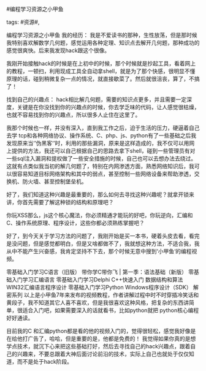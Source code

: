 #编程学习资源之小甲鱼

tags: #资源#, 

编程学习资源之小甲鱼
我的经历：
我是不爱读书的那种，生性放荡，但是那时候我特别喜欢解数学几何题，感觉运用各种定理、知识点去解开几何题，那种成功的感觉很爽快。后来我发现hack跟这个很像。

我刚开始接触hack的时候是在上初中的时候，那个时候就是抄起工具，看着网上的教程，一顿扫，利用现成工具全自动拿shell，就是为了那个快感，很明显不懂原理的话，碰到稍微复杂一点的情况，就直接歇菜了。然后就很沮丧，算了，不搞了！

找到自己的兴趣点：
hack相比解几何题，需要的知识点更多，并且需要一定深度，关键是在你没找到你的兴趣点的时候，你去学乏味的代码，让人感觉很枯燥，也就不容易找到你的兴趣点，所以很多人止住在这里了。

我那个时候也一样，并没有深入，直到我工作之后，迫于生活的压力，硬逼着自己去学    tcp和各种网络协议、操作系统、C、php、js、python有了一些基础之后我发现原来当‘’伪黑客‘’时，利用的那些漏洞，原来是这样造成的，我不仅可以用网上提供的方法，我还可以自己根据自己的思路去拿下shell，碰到一些管理员有对一些sql注入漏洞和提权做了一些安全措施的时候，自己也可以去想办法去绕过。这就有点类似我当初的解几何题了，特别在内网渗透方面，熟悉网络知识后，我可以很容易知道目标网络架构和其中的弱点，甚至控制一些网络设备来帮助渗透，交换机、防火墙、甚至控制堡垒机。

好了，我们知道这种兴趣是最重要的，那么如何去寻找这种兴趣呢？就拿开锁来讲，你首先需要了解这种锁的结构和原理吧？

你玩XSS那么，js这个核心魔法，你必须精通才能玩的好吧，你玩逆向，汇编和C、操作系统原理、程序设计，这些你都必须熟练掌握吧？

好了，到今天关于学习方法的问题了，我刚开始是买一本书，硬着头皮去看，看完是没问题，但是感觉都明白，但是又啥都做不了，我就想这种方法，不适合我，我从中不能产生兴奋感，我肯定坚持不下去，那个时候无意中搜到‘小甲鱼‘的编程视频。

零基础入门学习C语言（旧版）
带你学C带你飞 | 第一季：语法基础（新版）
零基础入门学习汇编语言
零基础入门学习Delphi
C++快速入门
数据结构和算法
WIN32汇编语言程序设计
零基础入门学习Python
Windows程序设计（SDK）
解密系列
以上是小甲鱼7年来发布的视频教程，作者讲解过程中时不时穿插冷笑话和黄段子，我不知道其它人喜不喜欢，但是我很喜欢这种风格，把复杂的东西讲简单，很适合入门吧，如果需要深入的话就看书，比如python就把 python核心编程好好通读。

目前我的C 和汇编python都是看的他的视频入门的，觉得很轻松，感觉我好像是在给他打广告了，哈哈，但是重要的是，他都是免费的！
我觉得如果你真的是想学点技术，就沉下心来把这些基础打好，然后去寻找自己的hack兴趣点，跟着自己的兴趣来，不要总跟着大神后面讨论前沿的技术，实际上自己也就处于仅仅知道，而不是处于hack阶段。

[comment]: <> (topic_id:88888258528112)

[comment]: <> (create_time:2017-08-23T12:58:35.605+0800)

[comment]: <> (topic_type:talk)

[comment]: <> (owner:158821818412_ke)

